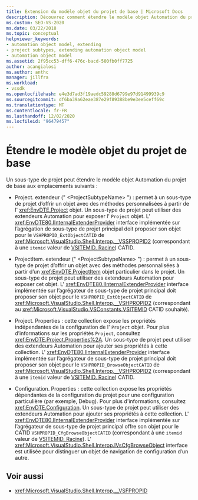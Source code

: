 ```yaml
---
title: Extension du modèle objet du projet de base | Microsoft Docs
description: Découvrez comment étendre le modèle objet Automation du projet de base dans Visual Studio à l’aide d’un sous-type de projet.
ms.custom: SEO-VS-2020
ms.date: 03/22/2018
ms.topic: conceptual
helpviewer_keywords:
- automation object model, extending
- project subtypes, extending automation object model
- automation object model
ms.assetid: 2f95cc53-dff6-476c-bacd-500fb0ff7725
author: acangialosi
ms.author: anthc
manager: jillfra
ms.workload:
- vssdk
ms.openlocfilehash: e4e3d7ad3f19aedc59288d6799e97d91499939c9
ms.sourcegitcommit: df6ba39a62eae387e29f89388be9e3ee5ceff69c
ms.translationtype: MT
ms.contentlocale: fr-FR
ms.lasthandoff: 12/02/2020
ms.locfileid: "96479457"
---
```

# <a name="extend-the-object-model-of-the-base-project"></a>Étendre le modèle objet du projet de base

Un sous-type de projet peut étendre le modèle objet Automation du projet de base aux emplacements suivants :

- Project. extendeur (" \<ProjectSubtypeName> ") : permet à un sous-type de projet d’offrir un objet avec des méthodes personnalisées à partir de l' <xref:EnvDTE.Project> objet. Un sous-type de projet peut utiliser des extendeurs Automation pour exposer l' `Project` objet. L' <xref:EnvDTE80.IInternalExtenderProvider> interface implémentée sur l’agrégation de sous-type de projet principal doit proposer son objet pour le `VSHPROPID_ExtObjectCATID` de <xref:Microsoft.VisualStudio.Shell.Interop.__VSSPROPID2> (correspondant à une `itemid` valeur de [VSITEMID. Racine](<xref:Microsoft.VisualStudio.VSConstants.VSITEMID.Root>)) CATID.

- ProjectItem. extendeur (" \<ProjectSubtypeName> ") : permet à un sous-type de projet d’offrir un objet avec des méthodes personnalisées à partir d’un <xref:EnvDTE.ProjectItem> objet particulier dans le projet. Un sous-type de projet peut utiliser des extendeurs Automation pour exposer cet objet. L' <xref:EnvDTE80.IInternalExtenderProvider> interface implémentée sur l’agrégateur de sous-type de projet principal doit proposer son objet pour le `VSHPROPID_ExtObjectCATID` de <xref:Microsoft.VisualStudio.Shell.Interop.__VSHPROPID2> (correspondant au <xref:Microsoft.VisualStudio.VSConstants.VSITEMID> CATID souhaité).

- Project. Properties : cette collection expose les propriétés indépendantes de la configuration de l' `Project` objet. Pour plus d’informations sur les propriétés `Project`, consultez <xref:EnvDTE.Project.Properties%2A>. Un sous-type de projet peut utiliser des extendeurs Automation pour ajouter ses propriétés à cette collection. L' <xref:EnvDTE80.IInternalExtenderProvider> interface implémentée sur l’agrégateur de sous-type de projet principal doit proposer son objet pour le `VSHPROPID_BrowseObjectCATID` de <xref:Microsoft.VisualStudio.Shell.Interop.__VSHPROPID2> (correspondant à une `itemid` valeur de [VSITEMID. Racine](<xref:Microsoft.VisualStudio.VSConstants.VSITEMID.Root>)) CATID.

- Configuration. Properties : cette collection expose les propriétés dépendantes de la configuration du projet pour une configuration particulière (par exemple, Debug). Pour plus d'informations, consultez <xref:EnvDTE.Configuration>. Un sous-type de projet peut utiliser des extendeurs Automation pour ajouter ses propriétés à cette collection. L' <xref:EnvDTE80.IInternalExtenderProvider> interface implémentée sur l’agrégateur de sous-type de projet principal offre son objet pour le CATID `VSHPROPID_CfgBrowseObjectCATID` (correspondant à une `itemid` valeur de [VSITEMID. Racine](<xref:Microsoft.VisualStudio.VSConstants.VSITEMID.Root>)). L' <xref:Microsoft.VisualStudio.Shell.Interop.IVsCfgBrowseObject> interface est utilisée pour distinguer un objet de navigation de configuration d’un autre.

## <a name="see-also"></a>Voir aussi

- <xref:Microsoft.VisualStudio.Shell.Interop.__VSFPROPID>
